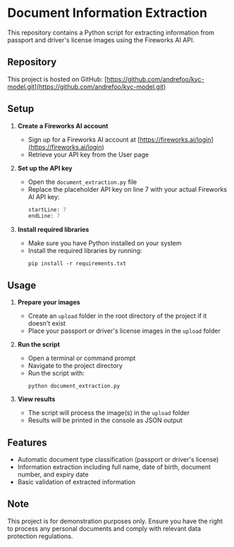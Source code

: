 # Document Information Extraction

This repository contains a Python script for extracting information from passport and driver's license images using the Fireworks AI API.

## Repository

This project is hosted on GitHub: [https://github.com/andrefoo/kyc-model.git](https://github.com/andrefoo/kyc-model.git)

## Setup

1. **Create a Fireworks AI account**
   - Sign up for a Fireworks AI account at [https://fireworks.ai/login](https://fireworks.ai/login)
   - Retrieve your API key from the User page

2. **Set up the API key**
   - Open the `document_extraction.py` file
   - Replace the placeholder API key on line 7 with your actual Fireworks AI API key:
     ```python:document_extraction.py
     startLine: 7
     endLine: 7
     ```

3. **Install required libraries**
   - Make sure you have Python installed on your system
   - Install the required libraries by running:
     ```
     pip install -r requirements.txt
     ```

## Usage

1. **Prepare your images**
   - Create an `upload` folder in the root directory of the project if it doesn't exist
   - Place your passport or driver's license images in the `upload` folder

2. **Run the script**
   - Open a terminal or command prompt
   - Navigate to the project directory
   - Run the script with:
     ```
     python document_extraction.py
     ```

3. **View results**
   - The script will process the image(s) in the `upload` folder
   - Results will be printed in the console as JSON output

## Features

- Automatic document type classification (passport or driver's license)
- Information extraction including full name, date of birth, document number, and expiry date
- Basic validation of extracted information

## Note

This project is for demonstration purposes only. Ensure you have the right to process any personal documents and comply with relevant data protection regulations.
